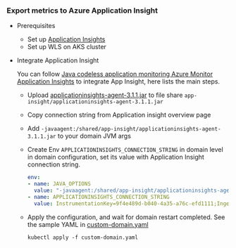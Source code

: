 ### Export metrics to Azure Application Insight

* Prerequisites
  - Set up [Application Insights](https://docs.microsoft.com/en-us/azure/azure-monitor/app/create-new-resource)
  - Set up WLS on AKS cluster

* Integrate Application Insight

  You can follow [Java codeless application monitoring Azure Monitor Application Insights](https://docs.microsoft.com/en-us/azure/azure-monitor/app/java-in-process-agent#quickstart) to integrate App Insight, here lists the main steps.

  - Upload [applicationinsights-agent-3.1.1.jar](resources/applicationinsights-agent-3.1.1.jar) to file share `app-insight/applicationinsights-agent-3.1.1.jar`
  - Copy connection string from Application insight overview page
  - Add `-javaagent:/shared/app-insight/applicationinsights-agent-3.1.1.jar` to your domain JVM args
  - Create Env `APPLICATIONINSIGHTS_CONNECTION_STRING` in domain level in domain configuration, set its value with Application Insight connection string.

      ```YAML
      env:
      - name: JAVA_OPTIONS
        value: "-javaagent:/shared/app-insight/applicationinsights-agent-3.1.1.jar"
      - name: APPLICATIONINSIGHTS_CONNECTION_STRING
        value: InstrumentationKey=9f4e489d-b040-4a35-a76c-efd1111;IngestionEndpoint=https://eastus-8.in.applicationinsights.azure.com/
      ```

  - Apply the configuration, and wait for domain restart completed. See the sample YAML in [custom-domain.yaml](custom-domain.yaml)

      ```
      kubectl apply -f custom-domain.yaml
      ```
